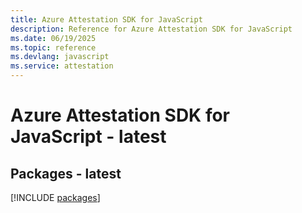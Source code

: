 ```yaml
---
title: Azure Attestation SDK for JavaScript
description: Reference for Azure Attestation SDK for JavaScript
ms.date: 06/19/2025
ms.topic: reference
ms.devlang: javascript
ms.service: attestation
---
```

# Azure Attestation SDK for JavaScript - latest
## Packages - latest
[!INCLUDE [packages](attestation-index.md)]